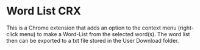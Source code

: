 # Word List CRX

This is a Chrome extension that adds an option to the context menu (right-click menu) to make a Word-List from the selected word(s). The word list then can be exported to a txt file stored in the User Download folder.
